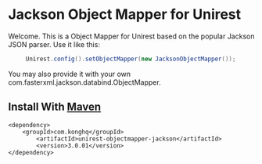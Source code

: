 # Jackson Object Mapper for Unirest

Welcome. This is a Object Mapper for Unirest based on the popular Jackson JSON parser.
Use it like this:

```java
     Unirest.config().setObjectMapper(new JacksonObjectMapper());
```

You may also provide it with your own com.fasterxml.jackson.databind.ObjectMapper.

## Install With [Maven](https://mvnrepository.com/artifact/com.konghq/)
```
<dependency>
    <groupId>com.konghq</groupId>
        <artifactId>unirest-objectmapper-jackson</artifactId>
        <version>3.0.01</version>
</dependency>
```

